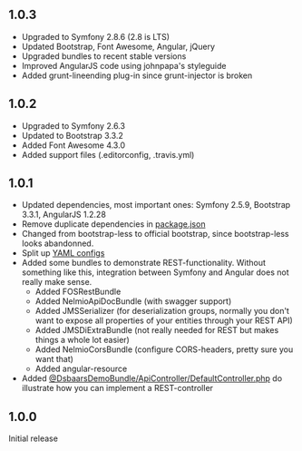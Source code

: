 1.0.3
-----
- Upgraded to Symfony 2.8.6 (2.8 is LTS)
- Updated Bootstrap, Font Awesome, Angular, jQuery
- Upgraded bundles to recent stable versions
- Improved AngularJS code using johnpapa's styleguide
- Added grunt-lineending plug-in since grunt-injector is broken

1.0.2
-----
- Upgraded to Symfony 2.6.3
- Updated to Bootstrap 3.3.2
- Added Font Awesome 4.3.0
- Added support files (.editorconfig, .travis.yml)

1.0.1
-----
- Updated dependencies, most important ones: Symfony 2.5.9, Bootstrap 3.3.1, AngularJS 1.2.28
- Remove duplicate dependencies in [package.json](package.json)
- Changed from bootstrap-less to official bootstrap, since bootstrap-less looks abandonned.
- Split up [YAML configs](app/config/bundles)
- Added some bundles to demonstrate REST-functionality. Without something like this, integration between Symfony and Angular does not really make sense.
    - Added FOSRestBundle
    - Added NelmioApiDocBundle (with swagger support)
    - Added JMSSerializer (for deserialization groups, normally you don't want to expose all properties of your entities through your REST API)
    - Added JMSDiExtraBundle (not really needed for REST but makes things a whole lot easier)
    - Added NelmioCorsBundle (configure CORS-headers, pretty sure you want that)
    - Added angular-resource
- Added  [@DsbaarsDemoBundle/ApiController/DefaultController.php](src/Dsbaars/Bundle/DemoBundle/ApiController/DefaultController.php) do illustrate how you can implement a REST-controller

1.0.0
-----
Initial release
